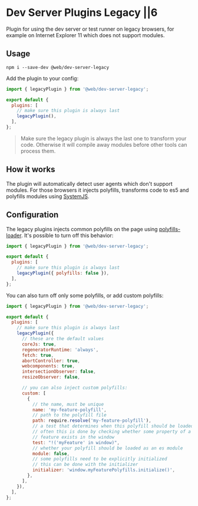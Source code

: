 # Dev Server  Plugins  Legacy ||6

Plugin for using the dev server or test runner on legacy browsers, for example on Internet Explorer 11 which does not support modules.

## Usage

```
npm i --save-dev @web/dev-server-legacy
```

Add the plugin to your config:

```js
import { legacyPlugin } from '@web/dev-server-legacy';

export default {
  plugins: [
    // make sure this plugin is always last
    legacyPlugin(),
  ],
};
```

> Make sure the legacy plugin is always the last one to transform your code. Otherwise it will compile away modules before other tools can process them.

## How it works

The plugin will automatically detect user agents which don't support modules. For those browsers it injects polyfills, transforms code to es5 and polyfills modules using [SystemJS](https://www.npmjs.com/package/systemjs).

## Configuration

The legacy plugins injects common polyfills on the page using [polyfills-loader](https://github.com/open-wc/open-wc/tree/master/packages/polyfills-loader). It's possible to turn off this behavior:

```js
import { legacyPlugin } from '@web/dev-server-legacy';

export default {
  plugins: [
    // make sure this plugin is always last
    legacyPlugin({ polyfills: false }),
  ],
};
```

You can also turn off only some polyfills, or add custom polyfills:

```js
import { legacyPlugin } from '@web/dev-server-legacy';

export default {
  plugins: [
    // make sure this plugin is always last
    legacyPlugin({
      // these are the default values
      coreJs: true,
      regeneratorRuntime: 'always',
      fetch: true,
      abortController: true,
      webcomponents: true,
      intersectionObserver: false,
      resizeObserver: false,

      // you can also inject custom polyfills:
      custom: [
        {
          // the name, must be unique
          name: 'my-feature-polyfill',
          // path to the polyfill file
          path: require.resolve('my-feature-polyfill'),
          // a test that determines when this polyfill should be loaded
          // often this is done by checking whether some property of a
          // feature exists in the window
          test: "!('myFeature' in window)",
          // whether your polyfill should be loaded as an es module
          module: false,
          // some polyfills need to be explicitly initialized
          // this can be done with the initializer
          initializer: 'window.myFeaturePolyfills.initialize()',
        },
      ],
    }),
  ],
};
```
